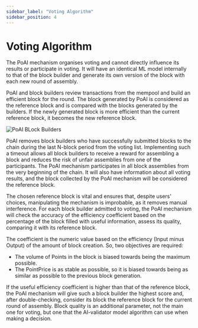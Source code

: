 ```yaml
---
sidebar_label: "Voting Algorithm"
sidebar_position: 4
---
```


# Voting Algorithm

The PoAI mechanism organises voting and cannot directly influence its results or participate in voting. It will have an identical ML model internally to that of the block builder and generate its own version of the block with each new round of assembly.

PoAI and block builders review transactions from the mempool and build an efficient block for the round. The block generated by PoAI is considered as the reference block and is compared with the blocks generated by the builders. If the newly generated block is more efficient than the current reference block, it becomes the new reference block.

<div>
<img src="/img/Screenshot 2024-05-01 at 9.03.21 AM.png" alt="PoAI BLock Builders"/>
</div>

PoAI removes block builders who have successfully submitted blocks to the chain during the last N-block period from the voting list. Implementing such a timeout allows all block builders to receive a reward for assembling a block and reduces the risk of unfair assemblies from one of the participants. The PoAI mechanism participates in all block assemblies from the very beginning of the chain. It will also have information about all voting results, and the block collected by the PoAI mechanism will be considered the reference block.

The chosen reference block is vital and ensures that, despite users' choices, manipulating the mechanism is improbable, as it removes manual interference. For each block builder admitted to voting, the PoAI mechanism will check the accuracy of the efficiency coefficient based on the percentage of the block filled with useful information, assess its quality, comparing it with its reference block.

The coefficient is the numeric value based on the efficiency (Input minus Output) of the amount of block creation. So, two objectives are required:

* The volume of Points in the block is biased towards being the maximum possible.
* The PointPrice is as stable as possible, so it is biased towards being as similar as possible to the previous block generation.

If the useful efficiency coefficient is higher than that of the reference block, the PoAI mechanism will give such a block builder the highest score and, after double-checking, consider its block the reference block for the current round of assembly. Block quality is an additional parameter, not the main one for voting, but one that the AI-validator model algorithm can use when making a decision.
